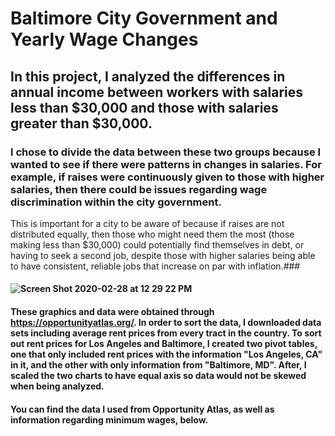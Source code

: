 # Baltimore City Government and Yearly Wage Changes
## In this project, I analyzed the differences in annual income between workers with salaries less than $30,000 and those with salaries greater than $30,000. 
### I chose to divide the data between these two groups because I wanted to see if there were patterns in changes in salaries. For example, if raises were continuously given to those with higher salaries, then there could be issues regarding wage discrimination within the city government.
This is important for a city to be aware of because if raises are not distributed equally, then those who might need them the most (those making less than $30,000) could potentially find themselves in debt, or having to seek a second job, despite those with higher salaries being able to have consistent, reliable jobs that increase on par with inflation.### 
#### ![Screen Shot 2020-02-28 at 12 29 22 PM](https://user-images.githubusercontent.com/60677476/75571012-56d0c100-5a26-11ea-8b86-11f82c753e7f.png)
#### 
#### These graphics and data were obtained through https://opportunityatlas.org/. In order to sort the data, I downloaded data sets including average rent prices from every tract in the country. To sort out rent prices for Los Angeles and Baltimore, I created two pivot tables, one that only included rent prices with the information "Los Angeles, CA" in it, and the other with only information from "Baltimore, MD". After, I scaled the two charts to have equal axis so data would not be skewed when being analyzed.
#### You can find the data I used from Opportunity Atlas, as well as information regarding minimum wages, below.
